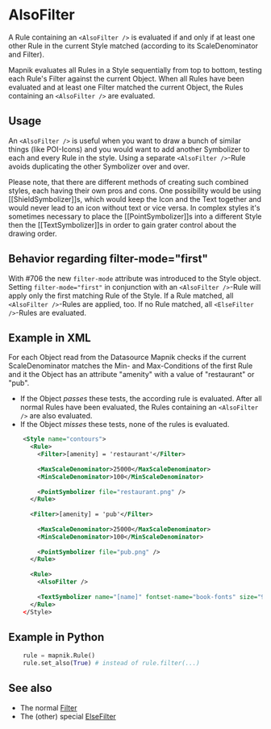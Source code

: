 <!-- Name: AlsoFilter -->
<!-- Version: 4 -->
<!-- Last-Modified: 2011/08/30 00:55:41 -->
<!-- Author: MaZderMind -->
# AlsoFilter
A Rule containing an `<AlsoFilter />` is evaluated if and only if at least one other Rule in the current Style matched (according to its ScaleDenominator and Filter).

Mapnik evaluates all Rules in a Style sequentially from top to bottom, testing each Rule's Filter against the current Object. When all Rules have been evaluated and at least one Filter matched the current Object, the Rules containing an `<AlsoFilter />` are evaluated.

## Usage
An `<AlsoFilter />` is useful when you want to draw a bunch of similar things (like POI-Icons) and you would want to add another Symbolizer to each and every Rule in the style. Using a separate `<AlsoFilter />`-Rule avoids duplicating the other Symbolizer over and over.

Please note, that there are different methods of creating such combined styles, each having their own pros and cons. One possibility would be using [[ShieldSymbolizer]]s, which would keep the Icon and the Text together and would never lead to an icon without text or vice versa. In complex styles it's sometimes necessary to place the [[PointSymbolizer]]s into a different Style then the [[TextSymbolizer]]s in order to gain grater control about the drawing order.

## Behavior regarding filter-mode="first"
With #706 the new `filter-mode` attribute was introduced to the Style object. Setting `filter-mode="first"` in conjunction with an `<AlsoFilter />`-Rule will apply only the first matching Rule of the Style. If a Rule matched, all `<AlsoFilter />`-Rules are applied, too. If no Rule matched, all `<ElseFilter />`-Rules are evaluated.

## Example in XML
For each Object read from the Datasource Mapnik checks if the current ScaleDenominator matches the Min- and Max-Conditions of the first Rule and it the Object has an attribute "amenity" with a value of "restaurant" or "pub".
 * If the Object _passes_ these tests, the according rule is evaluated. After all normal Rules have been evaluated, the Rules containing an `<AlsoFilter />` are also evaluated.
 * If the Object _misses_ these tests, none of the rules is evaluated.

```xml
    <Style name="contours">
      <Rule>
        <Filter>[amenity] = 'restaurant'</Filter>
        
        <MaxScaleDenominator>25000</MaxScaleDenominator>
        <MinScaleDenominator>100</MinScaleDenominator>
        
        <PointSymbolizer file="restaurant.png" />
      </Rule>
      
      <Filter>[amenity] = 'pub'</Filter>
        
        <MaxScaleDenominator>25000</MaxScaleDenominator>
        <MinScaleDenominator>100</MinScaleDenominator>
        
        <PointSymbolizer file="pub.png" />
      </Rule>
      
      <Rule>
        <AlsoFilter />
        
        <TextSymbolizer name="[name]" fontset-name="book-fonts" size="9" fill="black" dy="9" halo-radius="1" wrap-width="0" />
      </Rule>
    </Style>
```

## Example in Python

```python
    rule = mapnik.Rule()
    rule.set_also(True) # instead of rule.filter(...)
```

## See also
 * The normal [Filter](https://github.com/mapnik/mapnik/wiki/Filter)
 * The (other) special [ElseFilter](https://github.com/mapnik/mapnik/wiki/ElseFilter)
